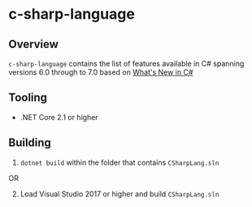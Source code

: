 # c-sharp-language

## Overview

`c-sharp-language` contains the list of features available in C# spanning versions 6.0 through
to 7.0 based on [What's New in C#](https://docs.microsoft.com/en-us/dotnet/csharp/whats-new/)

## Tooling

- .NET Core 2.1 or higher

## Building

1. `dotnet build` within the folder that contains `CSharpLang.sln`

OR

2. Load Visual Studio 2017 or higher and build `CSharpLang.sln`
